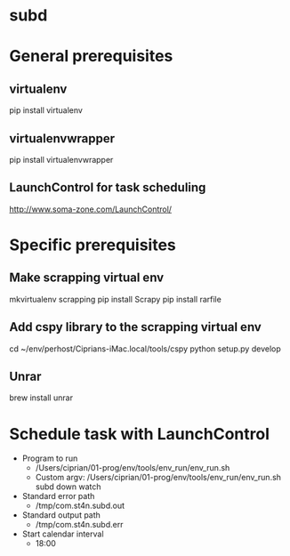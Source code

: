 subd
====

# General prerequisites

## virtualenv
pip install virtualenv

## virtualenvwrapper
pip install virtualenvwrapper

## LaunchControl for task scheduling
http://www.soma-zone.com/LaunchControl/


# Specific prerequisites

## Make scrapping virtual env
mkvirtualenv scrapping
pip install Scrapy
pip install rarfile

## Add cspy library to the scrapping virtual env
cd ~/env/perhost/Ciprians-iMac.local/tools/cspy
python setup.py develop

## Unrar
brew install unrar


# Schedule task with LaunchControl
- Program to run
	- /Users/ciprian/01-prog/env/tools/env_run/env_run.sh
	- Custom argv: /Users/ciprian/01-prog/env/tools/env_run/env_run.sh subd down watch
- Standard error path
	- /tmp/com.st4n.subd.out
- Standard output path
	- /tmp/com.st4n.subd.err
- Start calendar interval
	- 18:00
